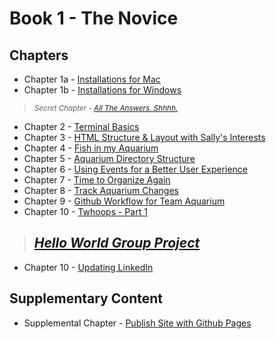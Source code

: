# Book 1 - The Novice

## Chapters

* Chapter 1a - [Installations for Mac](./chapters/GETTING_STARTED_MAC.md)
* Chapter 1b - [Installations for Windows](./chapters/GETTING_STARTED_WINDOWS.md)

> <sub>_Secret Chapter - [All The Answers. Shhhh.](./chapters/ANSWER_KEY.md)_</sub>

* Chapter 2 - [Terminal Basics](./chapters/CLI_BASICS.md)
* Chapter 3 - [HTML Structure &amp; Layout with Sally's Interests](./chapters/HTML_COMPONENTS.md)
* Chapter 4 - [Fish in my Aquarium](./chapters/HTML_AQUARIUM.md)
* Chapter 5 - [Aquarium Directory Structure](./chapters/AQUARIUM_DIRECTORIES.md)
* Chapter 6 - [Using Events for a Better User Experience](./chapters/BASIC_EVENTS.md)
* Chapter 7 - [Time to Organize Again](./chapters/AQUARIUM_JS_DIRECTORIES.md)
* Chapter 8 - [Track Aquarium Changes](./chapters/GIT_BASICS.md)
* Chapter 9 - [Github Workflow for Team Aquarium](./chapters/GIT_WORKFLOW.md)
* Chapter 10 - [Twhoops - Part 1](./chapters/TWOOPS_STRUCTURE_LAYOUT.md)

> ## [**_Hello World Group Project_**](./chapters/HELLO_WORLD.md)

* Chapter 10 - [Updating LinkedIn](./chapters/LINKEDIN_CELEBRITY_TRIBUTE.md)


## Supplementary Content

* Supplemental Chapter - [Publish Site with Github Pages](./chapters/GITHUB_PAGES.md)

